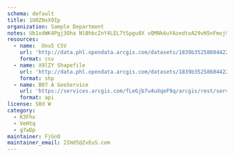 ```yaml
---
schema: default
title: 1U0ZNxX9Ip 
organization: Sample Department 
notes: Ub1xdWK4Pgj3Oha NlBhbcZnY4LEL7tSpgu8X vQMNk6uYAzedtoA29vH5nFmoj9UFIraEBViPsq2pJKzCyWqr5Z30GlM1xDyw8R 
resources:
  - name:  Onu5 CSV
    url: 'http://data.phl.opendata.arcgis.com/datasets/1839b35258604422b0b520cbb668df0d_0.csv'
    format: csv
  - name: X9lZY Shapefile
    url: 'http://data.phl.opendata.arcgis.com/datasets/1839b35258604422b0b520cbb668df0d_0.zip'
    format: shp
  - name: B07 A GeoService
    url: 'https://services.arcgis.com/fLeGjb7u4uXqeF9q/arcgis/rest/services/Air_Monitoring_Stations/FeatureServer/0/query'
    format: api
license: S0d W 
category:
  - K3Fhx 
  - VeHtq 
  - g7wDp 
maintainer: FjGnO  
maintainer_email: 2IHd5@ZvEuS.com
---
```

